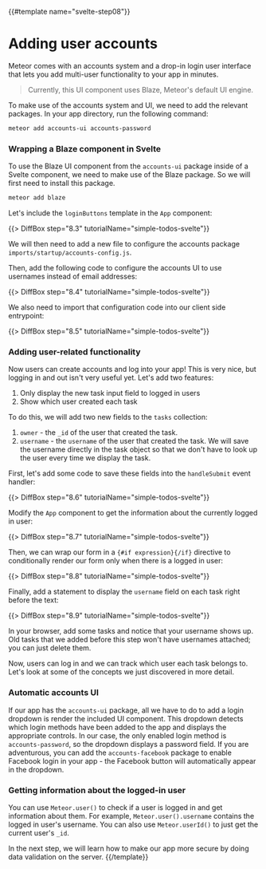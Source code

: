 {{#template name="svelte-step08"}}

# Adding user accounts

Meteor comes with an accounts system and a drop-in login user interface that lets you add multi-user functionality to your app in minutes.

> Currently, this UI component uses Blaze, Meteor's default UI engine.

To make use of the accounts system and UI, we need to add the relevant packages. In your app directory, run the following command:

```bash
meteor add accounts-ui accounts-password
```

### Wrapping a Blaze component in Svelte

To use the Blaze UI component from the `accounts-ui` package inside of a Svelte component, we need to make use of the Blaze package. So we will first need to install this package.

```sh
meteor add blaze
```

Let's include the `loginButtons` template in the `App` component:

{{> DiffBox step="8.3" tutorialName="simple-todos-svelte"}}

We will then need to add a new file to configure the accounts package `imports/startup/accounts-config.js`.

Then, add the following code to configure the accounts UI to use usernames instead of email addresses:

{{> DiffBox step="8.4" tutorialName="simple-todos-svelte"}}

We also need to import that configuration code into our client side entrypoint:

{{> DiffBox step="8.5" tutorialName="simple-todos-svelte"}}

### Adding user-related functionality

Now users can create accounts and log into your app! This is very nice, but logging in and out isn't very useful yet. Let's add two features:

1. Only display the new task input field to logged in users
2. Show which user created each task

To do this, we will add two new fields to the `tasks` collection:

1. `owner` - the `_id` of the user that created the task.
2. `username` - the `username` of the user that created the task. We will save the username directly in the task object so that we don't have to look up the user every time we display the task.

First, let's add some code to save these fields into the `handleSubmit` event handler:

{{> DiffBox step="8.6" tutorialName="simple-todos-svelte"}}

Modify the `App` component to get the information about the currently logged in user:

{{> DiffBox step="8.7" tutorialName="simple-todos-svelte"}}

Then, we can wrap our form in a `{#if expression}{/if}` directive to conditionally render our form only when there is a logged in user:

{{> DiffBox step="8.8" tutorialName="simple-todos-svelte"}}

Finally, add a statement to display the `username` field on each task right before the text:

{{> DiffBox step="8.9" tutorialName="simple-todos-svelte"}}

In your browser, add some tasks and notice that your username shows up. Old tasks that we added before this step won't have usernames attached; you can just delete them.

Now, users can log in and we can track which user each task belongs to. Let's look at some of the concepts we just discovered in more detail.

### Automatic accounts UI

If our app has the `accounts-ui` package, all we have to do to add a login dropdown is render the included UI component. This dropdown detects which login methods have been added to the app and displays the appropriate controls. In our case, the only enabled login method is `accounts-password`, so the dropdown displays a password field. If you are adventurous, you can add the `accounts-facebook` package to enable Facebook login in your app - the Facebook button will automatically appear in the dropdown.

### Getting information about the logged-in user

You can use `Meteor.user()` to check if a user is logged in and get information about them. For example, `Meteor.user().username` contains the logged in user's username. You can also use `Meteor.userId()` to just get the current user's `_id`.

In the next step, we will learn how to make our app more secure by doing data validation on the server.
{{/template}}
